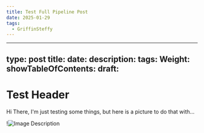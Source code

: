 ```yaml
---
title: Test Full Pipeline Post
date: 2025-01-29
tags:
  - GriffinSteffy
---
```

---
type: post
title: 
date: 
description: 
tags: 
Weight: 
showTableOfContents: 
draft:
---
# Test Header
Hi There, I'm just testing some things, but here is a picture to do that with...

!![Image Description](/images/new%20hampshire%20red.png)